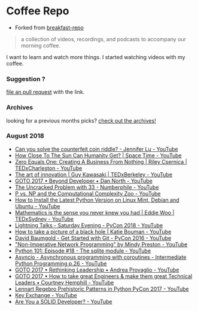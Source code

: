 # Coffee Repo #

* Forked from [breakfast-repo](https://github.com/ashleygwilliams/breakfast-repo)

> a collection of videos, recordings, and podcasts to accompany our morning coffee.

I want to learn and watch more things. I started watching videos with my coffee.

### Suggestion ?

[file an pull request](https://github.com/christopher-burke/coffee-repo/pulls) with the link.

### Archives

looking for a previous months picks? [check out the archives!](https://github.com/christopher-burke/coffee-repo/tree/coffee-repo/archives/)

### August 2018

* [Can you solve the counterfeit coin riddle? - Jennifer Lu - YouTube](https://youtu.be/tE2dZLDJSjA)
* [How Close To The Sun Can Humanity Get? | Space Time - YouTube](https://youtu.be/cOzaGEAGzzA)
* [Zero Equals One: Creating A Business From Nothing | Riley Csernica | TEDxCharleston - YouTube](https://youtu.be/CzJUCxwz8hk)
* [The art of innovation | Guy Kawasaki | TEDxBerkeley - YouTube](https://youtu.be/Mtjatz9r-Vc)
* [GOTO 2017 • Beyond Developer • Dan North - YouTube](https://youtu.be/wYEk0y8LYfg)
* [The Uncracked Problem with 33 - Numberphile - YouTube](https://youtu.be/wymmCdLdPvM)
* [P vs. NP and the Computational Complexity Zoo - YouTube](https://youtu.be/YX40hbAHx3s)
* [How to Install the Latest Python Version on Linux Mint, Debian and Ubuntu - YouTube](https://youtu.be/D_N2K2fTH2M)
* [Mathematics is the sense you never knew you had | Eddie Woo | TEDxSydney - YouTube](https://youtu.be/PXwStduNw14)
* [Lightning Talks - Saturday Evening - PyCon 2018 - YouTube](https://youtu.be/c-I0md_3fbQ)
* [How to take a picture of a black hole | Katie Bouman - YouTube](https://youtu.be/BIvezCVcsYs)
* [David Baumgold - Get Started with Git - PyCon 2016 - YouTube](https://youtu.be/RrdECLvHW6g)
* ["Non-Imperative Network Programming" by Mindy Preston - YouTube](https://youtu.be/GNc1t6Q5Dls)
* [Python 101: Episode #18 - The sqlite module - YouTube](https://youtu.be/vXrRextJjfs)
* [Asyncio - Asynchronous programming with coroutines - Intermediate Python Programming p.26 - YouTube](https://youtu.be/BI0asZuqFXM)
* [GOTO 2017 • Rethinking Leadership • Andrea Provaglio - YouTube](https://youtu.be/A04Pu5LlzHw)
* [GOTO 2017 • How to take great Engineers & make them great Technical Leaders • Courtney Hemphill - YouTube](https://youtu.be/RtMmxqkPVug)
* [Lennart Regebro   Prehistoric Patterns in Python   PyCon 2017 - YouTube](https://youtu.be/V5-JH23Vk0I)
* [Key Exchange - YouTube](https://youtu.be/U62S8SchxX4)
* [Are You a SOLID Developer? - YouTube](https://youtu.be/K31POPssKyE)
